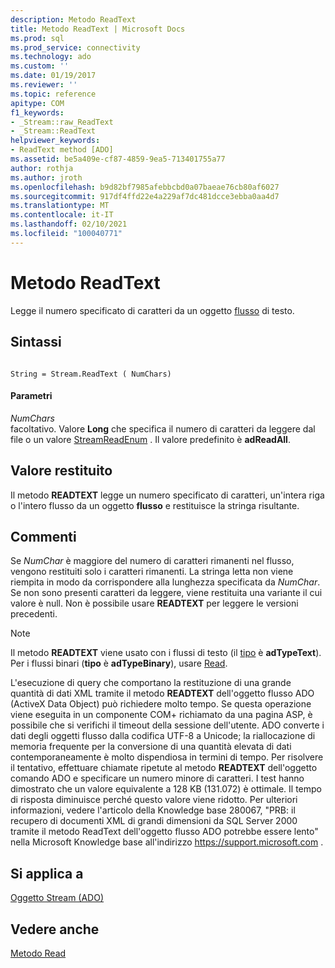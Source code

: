 ```yaml
---
description: Metodo ReadText
title: Metodo ReadText | Microsoft Docs
ms.prod: sql
ms.prod_service: connectivity
ms.technology: ado
ms.custom: ''
ms.date: 01/19/2017
ms.reviewer: ''
ms.topic: reference
apitype: COM
f1_keywords:
- _Stream::raw_ReadText
- _Stream::ReadText
helpviewer_keywords:
- ReadText method [ADO]
ms.assetid: be5a409e-cf87-4859-9ea5-713401755a77
author: rothja
ms.author: jroth
ms.openlocfilehash: b9d82bf7985afebbcbd0a07baeae76cb80af6027
ms.sourcegitcommit: 917df4ffd22e4a229af7dc481dcce3ebba0aa4d7
ms.translationtype: MT
ms.contentlocale: it-IT
ms.lasthandoff: 02/10/2021
ms.locfileid: "100040771"
---
```

# <a name="readtext-method"></a>Metodo ReadText
Legge il numero specificato di caratteri da un oggetto [flusso](./stream-object-ado.md) di testo.  
  
## <a name="syntax"></a>Sintassi  
  
```  
  
String = Stream.ReadText ( NumChars)  
```  
  
#### <a name="parameters"></a>Parametri  
 *NumChars*  
 facoltativo. Valore **Long** che specifica il numero di caratteri da leggere dal file o un valore [StreamReadEnum](./streamreadenum.md) . Il valore predefinito è **adReadAll**.  
  
## <a name="return-value"></a>Valore restituito  
 Il metodo **READTEXT** legge un numero specificato di caratteri, un'intera riga o l'intero flusso da un oggetto **flusso** e restituisce la stringa risultante.  
  
## <a name="remarks"></a>Commenti  
 Se *NumChar* è maggiore del numero di caratteri rimanenti nel flusso, vengono restituiti solo i caratteri rimanenti. La stringa letta non viene riempita in modo da corrispondere alla lunghezza specificata da *NumChar*. Se non sono presenti caratteri da leggere, viene restituita una variante il cui valore è null. Non è possibile usare **READTEXT** per leggere le versioni precedenti.  
  
> [!NOTE]
>  Il metodo **READTEXT** viene usato con i flussi di testo (il [tipo](./type-property-ado-stream.md) è **adTypeText**). Per i flussi binari (**tipo** è **adTypeBinary**), usare [Read](./read-method.md).  
  
 L'esecuzione di query che comportano la restituzione di una grande quantità di dati XML tramite il metodo **READTEXT** dell'oggetto flusso ADO (ActiveX Data Object) può richiedere molto tempo. Se questa operazione viene eseguita in un componente COM+ richiamato da una pagina ASP, è possibile che si verifichi il timeout della sessione dell'utente. ADO converte i dati degli oggetti flusso dalla codifica UTF-8 a Unicode; la riallocazione di memoria frequente per la conversione di una quantità elevata di dati contemporaneamente è molto dispendiosa in termini di tempo. Per risolvere il tentativo, effettuare chiamate ripetute al metodo **READTEXT** dell'oggetto comando ADO e specificare un numero minore di caratteri. I test hanno dimostrato che un valore equivalente a 128 KB (131.072) è ottimale. Il tempo di risposta diminuisce perché questo valore viene ridotto. Per ulteriori informazioni, vedere l'articolo della Knowledge base 280067, "PRB: il recupero di documenti XML di grandi dimensioni da SQL Server 2000 tramite il metodo ReadText dell'oggetto flusso ADO potrebbe essere lento" nella Microsoft Knowledge base all'indirizzo https://support.microsoft.com .  
  
## <a name="applies-to"></a>Si applica a  
 [Oggetto Stream (ADO)](./stream-object-ado.md)  
  
## <a name="see-also"></a>Vedere anche  
 [Metodo Read](./read-method.md)